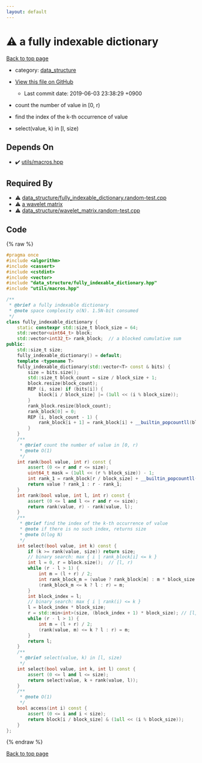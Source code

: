 ```yaml
---
layout: default
---
```


<!-- mathjax config similar to math.stackexchange -->
<script type="text/javascript" async
  src="https://cdnjs.cloudflare.com/ajax/libs/mathjax/2.7.5/MathJax.js?config=TeX-MML-AM_CHTML">
</script>
<script type="text/x-mathjax-config">
  MathJax.Hub.Config({
    TeX: { equationNumbers: { autoNumber: "AMS" }},
    tex2jax: {
      inlineMath: [ ['$','$'] ],
      processEscapes: true
    },
    "HTML-CSS": { matchFontHeight: false },
    displayAlign: "left",
    displayIndent: "2em"
  });
</script>

<script type="text/javascript" src="https://cdnjs.cloudflare.com/ajax/libs/jquery/3.4.1/jquery.min.js"></script>
<script src="https://cdn.jsdelivr.net/npm/jquery-balloon-js@1.1.2/jquery.balloon.min.js" integrity="sha256-ZEYs9VrgAeNuPvs15E39OsyOJaIkXEEt10fzxJ20+2I=" crossorigin="anonymous"></script>
<script type="text/javascript" src="../../assets/js/copy-button.js"></script>
<link rel="stylesheet" href="../../assets/css/copy-button.css" />


# :warning: a fully indexable dictionary
<a href="../../index.html">Back to top page</a>

* category: <a href="../../index.html#c8f6850ec2ec3fb32f203c1f4e3c2fd2">data_structure</a>
* <a href="{{ site.github.repository_url }}/blob/master/data_structure/fully_indexable_dictionary.hpp">View this file on GitHub</a>
    - Last commit date: 2019-06-03 23:38:29 +0900


* count the number of value in [0, r)
* find the index of the k-th occurrence of value
* select(value, k) in [l, size)


## Depends On
* :heavy_check_mark: <a href="../utils/macros.hpp.html">utils/macros.hpp</a>


## Required By
* :warning: <a href="fully_indexable_dictionary.random-test.cpp.html">data_structure/fully_indexable_dictionary.random-test.cpp</a>
* :warning: <a href="wavelet_matrix.hpp.html">a wavelet matrix</a>
* :warning: <a href="wavelet_matrix.random-test.cpp.html">data_structure/wavelet_matrix.random-test.cpp</a>


## Code
{% raw %}
```cpp
#pragma once
#include <algorithm>
#include <cassert>
#include <cstdint>
#include <vector>
#include "data_structure/fully_indexable_dictionary.hpp"
#include "utils/macros.hpp"

/**
 * @brief a fully indexable dictionary
 * @note space complexity o(N). 1.5N-bit consumed
 */
class fully_indexable_dictionary {
    static constexpr std::size_t block_size = 64;
    std::vector<uint64_t> block;
    std::vector<int32_t> rank_block;  // a blocked cumulative sum
public:
    std::size_t size;
    fully_indexable_dictionary() = default;
    template <typename T>
    fully_indexable_dictionary(std::vector<T> const & bits) {
        size = bits.size();
        std::size_t block_count = size / block_size + 1;
        block.resize(block_count);
        REP (i, size) if (bits[i]) {
            block[i / block_size] |= (1ull << (i % block_size));
        }
        rank_block.resize(block_count);
        rank_block[0] = 0;
        REP (i, block_count - 1) {
            rank_block[i + 1] = rank_block[i] + __builtin_popcountll(block[i]);
        }
    }
    /**
     * @brief count the number of value in [0, r)
     * @note O(1)
     */
    int rank(bool value, int r) const {
        assert (0 <= r and r <= size);
        uint64_t mask = (1ull << (r % block_size)) - 1;
        int rank_1 = rank_block[r / block_size] + __builtin_popcountll(block[r /block_size] & mask);
        return value ? rank_1 : r - rank_1;
    }
    int rank(bool value, int l, int r) const {
        assert (0 <= l and l <= r and r <= size);
        return rank(value, r) - rank(value, l);
    }
    /**
     * @brief find the index of the k-th occurrence of value
     * @note if there is no such index, returns size
     * @note O(log N)
     */
    int select(bool value, int k) const {
        if (k >= rank(value, size)) return size;
        // binary search: max { i | rank_block[i] <= k }
        int l = 0, r = block.size();  // [l, r)
        while (r - l > 1) {
            int m = (l + r) / 2;
            int rank_block_m = (value ? rank_block[m] : m * block_size - rank_block[m]);
            (rank_block_m <= k ? l : r) = m;
        }
        int block_index = l;
        // binary search: max { i | rank(i) <= k }
        l = block_index * block_size;
        r = std::min<int>(size, (block_index + 1) * block_size); // [l, r)
        while (r - l > 1) {
            int m = (l + r) / 2;
            (rank(value, m) <= k ? l : r) = m;
        }
        return l;
    }
    /**
     * @brief select(value, k) in [l, size)
     */
    int select(bool value, int k, int l) const {
        assert (0 <= l and l <= size);
        return select(value, k + rank(value, l));
    }
    /**
     * @note O(1)
     */
    bool access(int i) const {
        assert (0 <= i and i < size);
        return block[i / block_size] & (1ull << (i % block_size));
    }
};

```
{% endraw %}

<a href="../../index.html">Back to top page</a>

